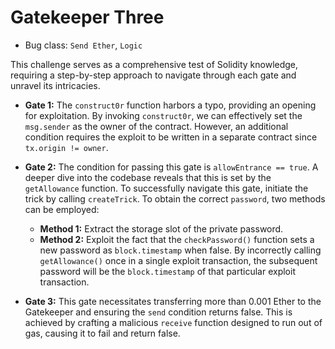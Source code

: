 # Gatekeeper Three

- Bug class: `Send Ether`, `Logic`

This challenge serves as a comprehensive test of Solidity knowledge, requiring a step-by-step approach to navigate through each gate and unravel its intricacies.

-   **Gate 1:** The `construct0r` function harbors a typo, providing an opening for exploitation. By invoking `construct0r`, we can effectively set the `msg.sender` as the owner of the contract. However, an additional condition requires the exploit to be written in a separate contract since `tx.origin != owner`.

-   **Gate 2:** The condition for passing this gate is `allowEntrance == true`. A deeper dive into the codebase reveals that this is set by the `getAllowance` function. To successfully navigate this gate, initiate the trick by calling `createTrick`. To obtain the correct `password`, two methods can be employed:

    -   **Method 1:** Extract the storage slot of the private password.
    -   **Method 2:** Exploit the fact that the `checkPassword()` function sets a new password as `block.timestamp` when false. By incorrectly calling `getAllowance()` once in a single exploit transaction, the subsequent password will be the `block.timestamp` of that particular exploit transaction.

-   **Gate 3:** This gate necessitates transferring more than 0.001 Ether to the Gatekeeper and ensuring the `send` condition returns false. This is achieved by crafting a malicious `receive` function designed to run out of gas, causing it to fail and return false.
